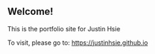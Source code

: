 ## Welcome!

This is the portfolio site for Justin Hsie

To visit, please go to: https://justinhsie.github.io

